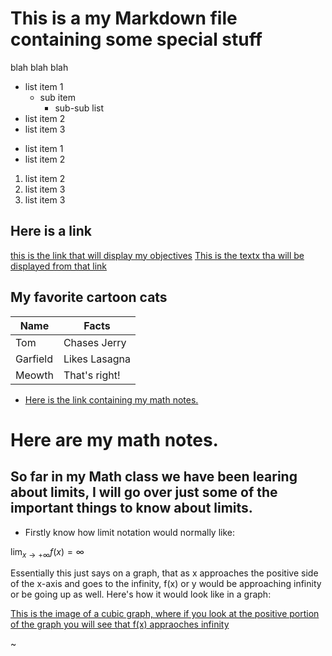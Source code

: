 
# This is a my Markdown file containing some special stuff

blah blah blah

- list item 1
    * sub item
       - sub-sub list
- list item 2
- list item 3


* list item 1
* list item 2

1. list item 2
2. list item 3
3. list item 3



## Here is a link

[this is the link that will display my objectives](www.example.com)
[This is the textx tha will be displayed from that link](https://kidszoo.org/wp-content/uploads/2023/09/swamp-monkey_intern-alyssa-3-scaled.jpg)

## My favorite cartoon cats
|Name     | Facts         |
| -----   | --------      |
|Tom      | Chases Jerry  |
|Garfield | Likes Lasagna |
|Meowth   | That's right! |




* [Here is the link containing my math notes.](more_markdown.html/MathNotes.html)






# Here are my math notes.


## So far in my Math class we have been learing about limits, I will go over just some of the important things to know about limits.

- Firstly know how limit notation would normally like:

$\lim_{x \to  +\infty} f(x) = \infty$


Essentially this just says on a graph, that as x approaches the positive side of the x-axis and goes to the infinity, f(x) or y would be approaching infinity or be going up as well. Here's how it would look like in a graph:


[This is the image of a cubic graph, where if you look at the positive portion of the graph you will see that f(x) appraoches infinity](https://files.mtstatic.com/site_4425/2460/0?Expires=1729119470&Signature=fZ6C2r-jyf0nMKh~7OwmM8B7g0-GT~x45Ueh24u3zMibF-T0D~44Nu3HzPSJCVWMmb~TFvcBI4s7~w1iEBh0SgclVfwwzHptgX6LWrJW~IRFL~~-Y00UtylkhhG4Lgyoz6fxUQF-eqeTX5bJ4F-74lz3D5MpbyKSUDhe4RbOxgo_&Key-Pair-Id=APKAJ5Y6AV4GI7A555NA)

      





~                              
